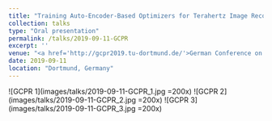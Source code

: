```yaml
---
title: "Training Auto-Encoder-Based Optimizers for Terahertz Image Reconstruction"
collection: talks
type: "Oral presentation"
permalink: /talks/2019-09-11-GCPR
excerpt: ''
venue: "<a href='http://gcpr2019.tu-dortmund.de/'>German Conference on Pattern Recognition (GCPR)</a>"
date: 2019-09-11
location: "Dortmund, Germany"
---
```


![GCPR 1](images/talks/2019-09-11-GCPR_1.jpg =200x)
![GCPR 2](images/talks/2019-09-11-GCPR_2.jpg =200x)
![GCPR 3](images/talks/2019-09-11-GCPR_3.jpg =200x)

